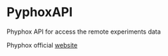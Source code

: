 # PyphoxAPI
Phyphox API for access the remote experiments data

Phyphox official [website](https://phyphox.org/)

